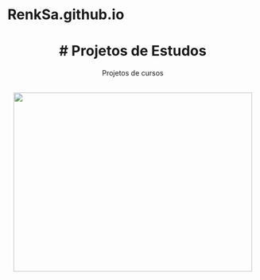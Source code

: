 # RenkSa.github.io

<h1 align="center"> # Projetos de Estudos </h1>

<p align="center"> Projetos de cursos </p>

<br>

<div align="center"> <img src="https://media2.giphy.com/media/qgQUggAC3Pfv687qPC/giphy.gif?cid=ecf05e47yo4wkhbep2ktwb3nz9572hzxug1iy4nepw4v8edj&rid=giphy.gif&ct=g" width="480" height="360"></div>
